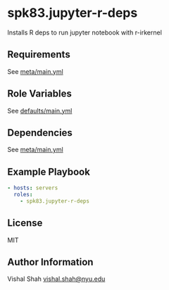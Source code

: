 spk83.jupyter-r-deps
====================

Installs R deps to run jupyter notebook with r-irkernel

Requirements
------------

See [meta/main.yml](meta/main.yml)

Role Variables
--------------

See [defaults/main.yml](defaults/main.yml)

Dependencies
------------

See [meta/main.yml](meta/main.yml)

Example Playbook
----------------

```yml
- hosts: servers
  roles:
    - spk83.jupyter-r-deps
```

License
-------

MIT

Author Information
------------------

Vishal Shah vishal.shah@nyu.edu
